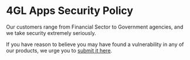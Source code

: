 # 4GL Apps Security Policy

Our customers range from Financial Sector to Government agencies, and we take security extremely seriously.

If you have reason to believe you may have found a vulnerability in any of our products, we urge you to [submit it here](https://sasapps.io/contact).


